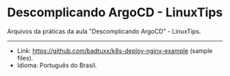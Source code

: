 # Descomplicando ArgoCD - LinuxTips
Arquivos da práticas da aula  "Descomplicando ArgoCD" - LinuxTips.

---

* Link: https://github.com/badtuxx/k8s-deploy-nginx-example (sample files).
* Idioma: Português do Brasil.
